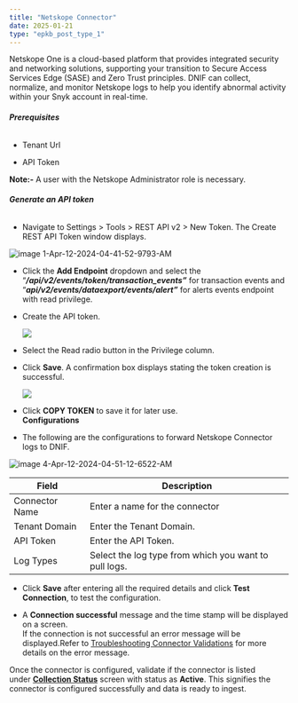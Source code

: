 ```yaml
---
title: "Netskope Connector"
date: 2025-01-21
type: "epkb_post_type_1"
---
```


Netskope One is a cloud-based platform that provides integrated security and networking solutions, supporting your transition to Secure Access Services Edge (SASE) and Zero Trust principles. DNIF can collect, normalize, and monitor Netskope logs to help you identify abnormal activity within your Snyk account in real-time.

###### **Prerequisites**  

- Tenant Url

- API Token

**Note:-** A user with the Netskope Administrator role is necessary.

###### **Generate an API token**

- Navigate to Settings > Tools > REST API v2 > New Token. The Create REST API Token window displays.

![image 1-Apr-12-2024-04-41-52-9793-AM](images/image201-Apr-12-2024-04-41-52-9793-AM.jpg)

- Click the **Add Endpoint** dropdown and select the “**_/api/v2/events/token/transaction\_events”_** for transaction events and “**_api/v2/events/dataexport/events/alert”_** for alerts events endpoint with read privilege.

- Create the API token.  
      
    ![](images/image-2-Apr-12-2024-04-47-01-5952-AM-1-1024x887.webp)

- Select the Read radio button in the Privilege column.

- Click **Save**. A confirmation box displays stating the token creation is successful.  
      
    ![](images/image-3-Apr-12-2024-04-48-30-2478-AM.webp)  
      
    

- Click **COPY TOKEN** to save it for later use.  
    **Configurations**

- The following are the configurations to forward Netskope Connector logs to DNIF.‌

![image 4-Apr-12-2024-04-51-12-6522-AM](images/image204-Apr-12-2024-04-51-12-6522-AM.png)

| **Field** | **Description** |
| --- | --- |
| Connector Name | Enter a name for the connector |
| Tenant Domain | Enter the Tenant Domain. |
| API Token | Enter the API Token. |
| Log Types | Select the log type from which you want to pull logs. |

- Click **Save** after entering all the required details and click **Test Connection**, to test the configuration.

- A **Connection successful** message and the time stamp will be displayed on a screen.  
    If the connection is not successful an error message will be displayed.Refer to [Troubleshooting Connector Validations](https://dnif.it/kb/troubleshooting-and-debugging/troubleshooting-connector-validations/) for more details on the error message.

Once the connector is configured, validate if the connector is listed under **[Collection Status](https://dnif.it/kb/operations/collection-status/)** screen with status as **Active**. This signifies the connector is configured successfully and data is ready to ingest.
